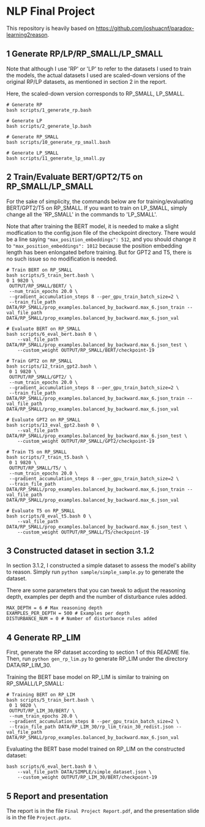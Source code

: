 # NLP Final Project

This repository is heavily based on https://github.com/joshuacnf/paradox-learning2reason.

## 1 Generate RP/LP/RP_SMALL/LP_SMALL

Note that although I use 'RP' or 'LP' to refer to the datasets I used to train the models, the actual datasets I used are scaled-down versions of the original RP/LP datasets, as mentioned in section 2 in the report.

Here, the scaled-down version corresponds to RP_SMALL, LP_SMALL.

```
# Generate RP
bash scripts/1_generate_rp.bash

# Generate LP
bash scripts/2_generate_lp.bash

# Generate RP_SMALL
bash scripts/10_generate_rp_small.bash

# Generate LP_SMALL
bash scripts/11_generate_lp_small.py
```

## 2 Train/Evaluate BERT/GPT2/T5 on RP_SMALL/LP_SMALL

For the sake of simplicity, the commands below are for training/evaluating BERT/GPT2/T5 on RP_SMALL. If you want to train on LP_SMALL, simply change all the 'RP_SMALL' in the commands to 'LP_SMALL'.

Note that after training the BERT model, it is needed to make a slight modfication to the config.json file of the checkpoint directory. There would be a line saying ```"max_position_embeddings": 512```, and you should change it to ```"max_position_embeddings": 1012``` because the position embedding length has been enlongated before training. But for GPT2 and T5, there is no such issue so no modification is needed.

```
# Train BERT on RP_SMALL
bash scripts/5_train_bert.bash \
0 1 9820 \
 OUTPUT/RP_SMALL/BERT/ \
 --num_train_epochs 20.0 \
 --gradient_accumulation_steps 8 --per_gpu_train_batch_size=2 \
 --train_file_path DATA/RP_SMALL/prop_examples.balanced_by_backward.max_6.json_train --val_file_path DATA/RP_SMALL/prop_examples.balanced_by_backward.max_6.json_val

# Evaluate BERT on RP_SMALL
bash scripts/6_eval_bert.bash 0 \
    --val_file_path DATA/RP_SMALL/prop_examples.balanced_by_backward.max_6.json_test \
    --custom_weight OUTPUT/RP_SMALL/BERT/checkpoint-19

# Train GPT2 on RP_SMALL
bash scripts/12_train_gpt2.bash \
 0 1 9820 \
 OUTPUT/RP_SMALL/GPT2/ \
 --num_train_epochs 20.0 \
 --gradient_accumulation_steps 8 --per_gpu_train_batch_size=2 \
 --train_file_path DATA/RP_SMALL/prop_examples.balanced_by_backward.max_6.json_train --val_file_path DATA/RP_SMALL/prop_examples.balanced_by_backward.max_6.json_val

# Evaluate GPT2 on RP_SMALL
bash scripts/13_eval_gpt2.bash 0 \
    --val_file_path DATA/RP_SMALL/prop_examples.balanced_by_backward.max_6.json_test \
    --custom_weight OUTPUT/RP_SMALL/GPT2/checkpoint-19

# Train T5 on RP_SMALL
bash scripts/7_train_t5.bash \
 0 1 9820 \
 OUTPUT/RP_SMALL/T5/ \
 --num_train_epochs 20.0 \
 --gradient_accumulation_steps 8 --per_gpu_train_batch_size=2 \
 --train_file_path DATA/RP_SMALL/prop_examples.balanced_by_backward.max_6.json_train --val_file_path DATA/RP_SMALL/prop_examples.balanced_by_backward.max_6.json_val

# Evaluate T5 on RP_SMALL
bash scripts/8_eval_t5.bash 0 \
    --val_file_path DATA/RP_SMALL/prop_examples.balanced_by_backward.max_6.json_test \
    --custom_weight OUTPUT/RP_SMALL/T5/checkpoint-19
```

## 3 Constructed dataset in section 3.1.2

In section 3.1.2, I constructed a simple dataset to assess the model's ability to reason. Simply run ```python sample/simple_sample.py``` to generate the dataset.

There are some parameters that you can tweak to adjust the reasoning depth, examples per depth and the number of disturbance rules added.

```
MAX_DEPTH = 6 # Max reasoning depth
EXAMPLES_PER_DEPTH = 500 # Examples per depth
DISTURBANCE_NUM = 0 # Number of disturbance rules added
```

## 4 Generate RP_LIM

First, generate the RP dataset according to section 1 of this README file. Then, run ```python gen_rp_lim.py``` to generate RP_LIM under the directory DATA/RP_LIM_30.

Training the BERT base model on RP_LIM is similar to training on RP_SMALL/LP_SMALL:

```
# Training BERT on RP_LIM
bash scripts/5_train_bert.bash \
 0 1 9820 \
 OUTPUT/RP_LIM_30/BERT/ \
 --num_train_epochs 20.0 \
 --gradient_accumulation_steps 8 --per_gpu_train_batch_size=2 \
 --train_file_path DATA/RP_LIM_30/rp_lim_train_30_redist.json --val_file_path DATA/RP_SMALL/prop_examples.balanced_by_backward.max_6.json_val
```

Evaluating the BERT base model trained on RP_LIM on the constructed dataset:

```
bash scripts/6_eval_bert.bash 0 \
    --val_file_path DATA/SIMPLE/simple_dataset.json \
    --custom_weight OUTPUT/RP_LIM_30/BERT/checkpoint-19
```

## 5 Report and presentation

The report is in the file `Final Project Report.pdf`, and the presentation slide is in the file `Project.pptx`.